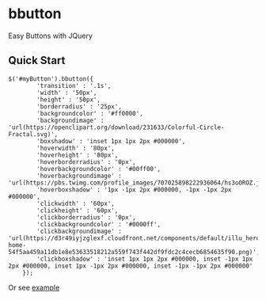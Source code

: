 # bbutton
Easy Buttons with JQuery

## Quick Start

    $('#myButton').bbutton({
			'transition' : '.1s',
			'width' : '50px',
			'height' : '50px',
			'borderradius' : '25px',
			'backgroundcolor' : '#ff0000',
			'backgroundimage' : 'url(https://openclipart.org/download/231633/Colorful-Circle-Fractal.svg)',
			'boxshadow' : 'inset 1px 1px 2px #000000',
			'hoverwidth' : '80px',
			'hoverheight' : '80px',
			'hoverborderradius' : '0px',
			'hoverbackgroundcolor' : '#00ff00',
			'hoverbackgroundimage' : 'url(https://pbs.twimg.com/profile_images/707025898222936064/hs3oOROZ.jpg)',
			'hoverboxshadow' : '1px -1px 2px #000000, -1px -1px 2px #000000',
			'clickwidth' : '60px',
			'clickheight' : '60px',
			'clickborderradius' : '0px',
			'clickbackgroundcolor' : '#0000ff',
			'clickbackgroundimage' : 'url(https://d3r49iyjzglexf.cloudfront.net/components/default/illu_hero-home-54f5aa459a11db1e8e53633518212a559f743f442df9fdc2c4cecb6854635f90.png)',
			'clickboxshadow' : 'inset 1px 1px 2px #000000, inset -1px 1px 2px #000000, inset 1px -1px 2px #000000, inset -1px -1px 2px #000000'
		});
    
Or see [example](https://github.com/roecrew/bbutton/blob/master/example.html)
